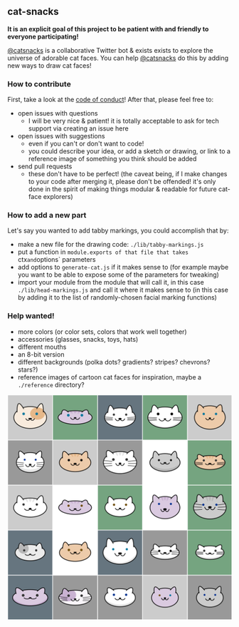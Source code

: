 ## cat-snacks

**It is an explicit goal of this project to be patient with and friendly to
everyone participating!**

[@catsnacks](https://twitter.com/catsnacks) is a collaborative Twitter bot &
exists exists to explore the universe of adorable cat faces. You can help
[@catsnacks](https://twitter.com/catsnacks) do this by adding new ways to draw
cat faces!

### How to contribute

First, take a look at the [code of conduct](CODE_OF_CONDUCT.md)! After that,
please feel free to:

- open issues with questions
  - I will be very nice & patient! it is totally acceptable to ask for tech
    support via creating an issue here
- open issues with suggestions
  - even if you can't or don't want to code!
  - you could describe your idea, or add a sketch or drawing, or link to a
    reference image of something you think should be added
- send pull requests
  - these don't have to be perfect! (the caveat being, if I make changes to
    your code after merging it, please don't be offended! it's only done in the
    spirit of making things modular & readable for future cat-face explorers)

### How to add a new part

Let's say you wanted to add tabby markings, you could accomplish that by:

- make a new file for the drawing code: `./lib/tabby-markings.js`
- put a function in `module.exports of that file that takes `ctx` and `options`
  parameters
- add options to `generate-cat.js` if it makes sense to (for example maybe you
  want to be able to expose some of the parameters for tweaking)
- import your module from the module that will call it, in this case
  `./lib/head-markings.js` and call it where it makes sense to (in this case by
  adding it to the list of randomly-chosen facial marking functions)

### Help wanted!

- more colors (or color sets, colors that work well together)
- accessories (glasses, snacks, toys, hats)
- different mouths
- an 8-bit version
- different backgrounds (polka dots? gradients? stripes? chevrons? stars?)
- reference images of cartoon cat faces for inspiration, maybe a `./reference`
  directory?

![a 5x5 grid of adorable cat faces](/examples/output-grid.png)

